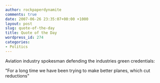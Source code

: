 ```yaml
---
author: rockpaperdynamite
comments: true
date: 2007-06-26 23:35:07+00:00 +1000
layout: post
slug: quote-of-the-day
title: Quote of the Day
wordpress_id: 274
categories:
- Politics
---
```


Aviation industry spokesman defending the industries green credentials:


"For a long time we have been trying to make better planes, which cut reductions"
